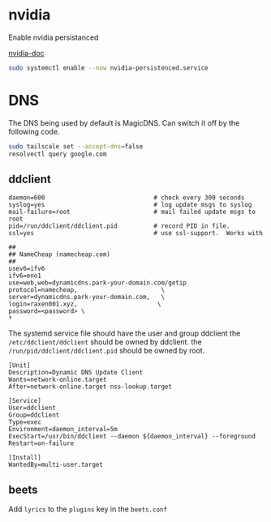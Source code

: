 # nvidia

Enable nvidia persistanced

[nvidia-doc](https://docs.nvidia.com/deploy/driver-persistence/index.html)

```bash
sudo systemctl enable --now nvidia-persistenced.service
```

# DNS

The DNS being used by default is MagicDNS.
Can switch it off by the following code.

```bash
sudo tailscale set --accept-dns=false
resolvectl query google.com
```

## ddclient

```systemd {file=/etc/ddclient/ddclient.conf}
daemon=600                              # check every 300 seconds
syslog=yes                              # log update msgs to syslog
mail-failure=root                       # mail failed update msgs to root
pid=/run/ddclient/ddclient.pid          # record PID in file.
ssl=yes                                 # use ssl-support.  Works with

##
## NameCheap (namecheap.com)
##
usev6=ifv6
ifv6=eno1
use=web,web=dynamicdns.park-your-domain.com/getip
protocol=namecheap,                       \
server=dynamicdns.park-your-domain.com,   \
login=raxen001.xyz,                      \
password=<password> \
*
```

The systemd service file should have the user and group ddclient
the `/etc/ddclient/ddclient` should be owned by ddclient.
the `/run/pid/ddclient/ddclient.pid` should be owned by root.

```systemd {file=/usr/lib/systemd/system/ddclient.service}
[Unit]
Description=Dynamic DNS Update Client
Wants=network-online.target
After=network-online.target nss-lookup.target
                                                                     
[Service]
User=ddclient
Group=ddclient
Type=exec
Environment=daemon_interval=5m
ExecStart=/usr/bin/ddclient --daemon ${daemon_interval} --foreground
Restart=on-failure
                                                                     
[Install]
WantedBy=multi-user.target
```

## beets

Add `lyrics` to the `plugins` key in the `beets.conf`
